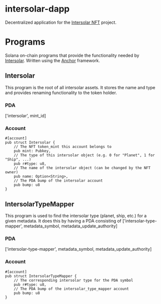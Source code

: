 # intersolar-dapp

Decentralized application for the [Intersolar NFT](https://intersolar-nft.com/) project.

# Programs

Solana on-chain programs that provide the functionality needed by [Intersolar](https://intersolar-nft.com/). Written using the [Anchor](https://github.com/project-serum/anchor) framework.

## Intersolar

This program is the root of all intersolar assets. It stores the name and type and provides renaming functionality to the token holder.

### PDA

['intersolar', mint_id]

### Account

```
#[account]
pub struct Intersolar {
    // The NFT token_mint this account belongs to
    pub mint: Pubkey,
    // The type of this intersolar object (e.g. 0 for "Planet", 1 for "Ship", ...)
    pub r#type: u8,
    // The name of the intersolar object (can be changed by the NFT owner)
    pub name: Option<String>,
    // The PDA bump of the intersolar account
    pub bump: u8
}
```

## IntersolarTypeMapper

This program is used to find the intersolar type (planet, ship, etc.) for a given metadata. It does this by having a PDA consisting of ['intersolar-type-mapper', metadata_symbol, metadata_update_authority]

### PDA

['intersolar-type-mapper', metadata_symbol, metadata_update_authority]

### Account

```
#[account]
pub struct IntersolarTypeMapper {
    // The corresponding intersolar type for the PDA symbol
    pub r#type: u8,
    // The PDA bump of the intersolar_type_mapper account
    pub bump: u8
}
```